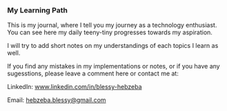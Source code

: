 ### My Learning Path

This is my journal, where I tell you my journey as a technology enthusiast. You can see here my daily teeny-tiny progresses towards my aspiration.

I will try to add short notes on my understandings of each topics I learn as well.

If you find any mistakes in my implementations or notes, or if you have any sugesstions, please leave a comment here or contact me at:

LinkedIn: www.linkedin.com/in/blessy-hebzeba

Email: hebzeba.blessy@gmail.com
